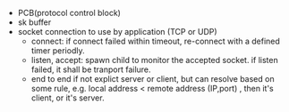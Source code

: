 
- PCB(protocol control block)  
- sk buffer  
- socket connection to use by application (TCP or UDP)  
  - connect: if connect failed within timeout, re-connect with a defined timer periodly.  
  - listen, accept: spawn child to monitor the accepted socket. if listen failed, it shall be tranport failure.
  - end to end if not explict server or client, but can resolve based on some rule, e.g. local address < remote address (IP,port) , then it's client, or it's server.

